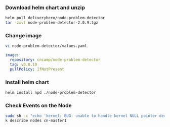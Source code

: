 ### Download helm chart and unzip

```sh
helm pull deliveryhero/node-problem-detector
tar -zxvf node-problem-detector-2.0.9.tgz
```

### Change image

```sh
vi node-problem-detector/values.yaml
```

```yaml
image:
  repository: cncamp/node-problem-detector
  tag: v0.8.10
  pullPolicy: IfNotPresent
```

### Install helm chart

```sh
helm install npd ./node-problem-detector
```

### Check Events on the Node
```sh
sudo sh -c "echo 'kernel: BUG: unable to handle kernel NULL pointer dereference at TESTING' >> /dev/kmsg"
k describe nodes cn-master1

```
